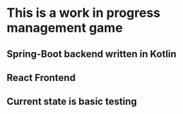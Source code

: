 # This is a work in progress management game

## Spring-Boot backend written in Kotlin

## React Frontend

## Current state is basic testing
